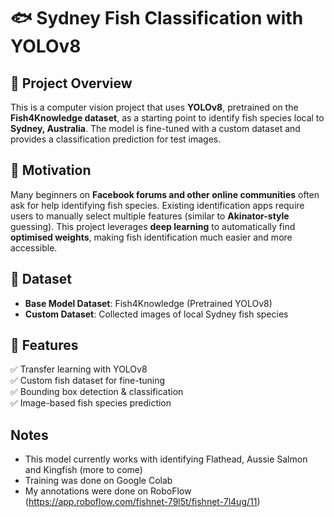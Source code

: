 # 🐟 Sydney Fish Classification with YOLOv8

## 📌 Project Overview  
This is a computer vision project that uses **YOLOv8**, pretrained on the **Fish4Knowledge dataset**, as a starting point to identify fish species local to **Sydney, Australia**. The model is fine-tuned with a custom dataset and provides a classification prediction for test images.  

## 🎯 Motivation  
Many beginners on **Facebook forums and other online communities** often ask for help identifying fish species. Existing identification apps require users to manually select multiple features (similar to **Akinator-style** guessing). This project leverages **deep learning** to automatically find **optimised weights**, making fish identification much easier and more accessible.  

## 📂 Dataset  
- **Base Model Dataset**: Fish4Knowledge (Pretrained YOLOv8)  
- **Custom Dataset**: Collected images of local Sydney fish species  

## 🚀 Features  
✅ Transfer learning with YOLOv8  
✅ Custom fish dataset for fine-tuning  
✅ Bounding box detection & classification  
✅ Image-based fish species prediction 

## Notes
- This model currently works with identifying Flathead, Aussie Salmon and Kingfish (more to come)
- Training was done on Google Colab
- My annotations were done on RoboFlow (https://app.roboflow.com/fishnet-79l5t/fishnet-7l4ug/11)
